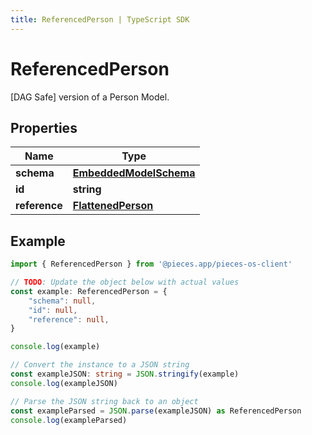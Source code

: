 ```yaml
---
title: ReferencedPerson | TypeScript SDK
---
```



# ReferencedPerson

[DAG Safe] version of a Person Model. 

## Properties

Name | Type
------------ | -------------
**schema** | [**EmbeddedModelSchema**](EmbeddedModelSchema)
**id** | **string**
**reference** | [**FlattenedPerson**](FlattenedPerson)

## Example

```typescript
import { ReferencedPerson } from '@pieces.app/pieces-os-client'

// TODO: Update the object below with actual values
const example: ReferencedPerson = {
    "schema": null,
    "id": null,
    "reference": null,
}

console.log(example)

// Convert the instance to a JSON string
const exampleJSON: string = JSON.stringify(example)
console.log(exampleJSON)

// Parse the JSON string back to an object
const exampleParsed = JSON.parse(exampleJSON) as ReferencedPerson
console.log(exampleParsed)
```


